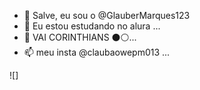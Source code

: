 - 👋 Salve, eu sou o @GlauberMarques123
- 🌱 Eu estou estudando no alura ...
- 🥇 VAI CORINTHIANS ⚫⚪...
- 📫 meu insta @claubaowepm013 ...
<!---
GlauberMarques123/GlauberMarques123 is a ✨ special ✨ repository because its `README.md` (this file) appears on your GitHub profile.
You can click the Preview link to take a look at your changes.
--->
![]
